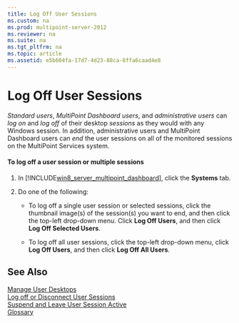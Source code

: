 ```yaml
---
title: Log Off User Sessions
ms.custom: na
ms.prod: multipoint-server-2012
ms.reviewer: na
ms.suite: na
ms.tgt_pltfrm: na
ms.topic: article
ms.assetid: e5b604fa-17d7-4d23-88ca-8ffa6caad4e8
---
```

# Log Off User Sessions
*Standard users*, *MultiPoint Dashboard users*, and *administrative users* can *log on* and *log off* of their desktop *sessions* as they would with any Windows session. In addition, administrative users and MultiPoint Dashboard users can *end* the user sessions on all of the monitored sessions on the MultiPoint Services system.  
  
#### To log off a user session or multiple sessions  
  
1.  In [!INCLUDE[win8_server_multipoint_dashboard](../Token/win8_server_multipoint_dashboard_md.md)], click the **Systems** tab.  
  
2.  Do one of the following:  
  
    -   To log off a single user session or selected sessions, click the thumbnail image\(s\) of the session\(s\) you want to end, and then click the top\-left drop\-down menu. Click **Log Off Users**, and then click **Log Off Selected Users**.  
  
    -   To log off all user sessions, click the top\-left drop\-down menu, click **Log Off Users**, and then click **Log Off All Users**.  
  
## See Also  
[Manage User Desktops](assetId:///248034b7-8cfa-4a2d-af59-13e9e0b5cb1b)  
[Log off or Disconnect User Sessions](../Topic/Log-off-or-Disconnect-User-Sessions.md)  
[Suspend and Leave User Session Active](../Topic/Suspend-and-Leave-User-Session-Active.md)  
[Glossary](../Topic/Glossary.md)  
  

